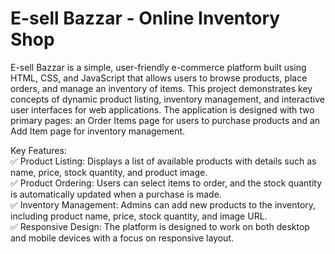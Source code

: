 # E-sell Bazzar - Online Inventory Shop
E-sell Bazzar is a simple, user-friendly e-commerce platform built using HTML, CSS, and JavaScript that allows users to browse products, place orders, and manage an inventory of items. This project demonstrates key concepts of dynamic product listing, inventory management, and interactive user interfaces for web applications. The application is designed with two primary pages: an Order Items page for users to purchase products and an Add Item page for inventory management.<br>

Key Features:<br>
✅ Product Listing: Displays a list of available products with details such as name, price, stock quantity, and product image.<br>
✅ Product Ordering: Users can select items to order, and the stock quantity is automatically updated when a purchase is made.<br>
✅ Inventory Management: Admins can add new products to the inventory, including product name, price, stock quantity, and image URL.<br>
✅ Responsive Design: The platform is designed to work on both desktop and mobile devices with a focus on responsive layout.<br>
